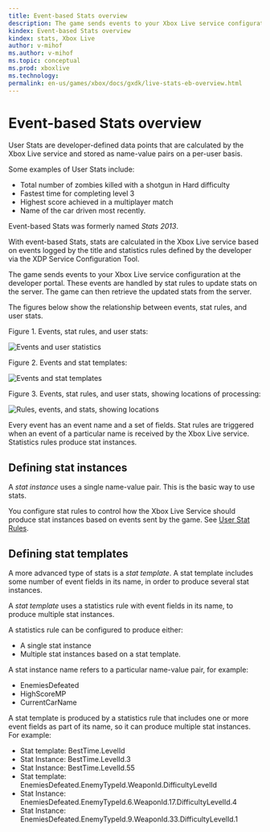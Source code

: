 ```yaml
---
title: Event-based Stats overview
description: The game sends events to your Xbox Live service configuration at the developer portal. These events are handled by stat rules to update stats on the server. The game can then retrieve the updated stats from the server.
kindex: Event-based Stats overview
kindex: stats, Xbox Live
author: v-mihof
ms.author: v-mihof
ms.topic: conceptual
ms.prod: xboxlive
ms.technology: 
permalink: en-us/games/xbox/docs/gxdk/live-stats-eb-overview.html
---
```


# Event-based Stats overview

<!-- from portal article "User Stats for Data Platform 2013", top half (not stat templates/bottom) -->

User Stats are developer-defined data points that are calculated by the Xbox Live service and stored as name-value pairs on a per-user basis.

Some examples of User Stats include:
* Total number of zombies killed with a shotgun in Hard difficulty
* Fastest time for completing level 3
* Highest score achieved in a multiplayer match
* Name of the car driven most recently.

<!-- probably old: "the XDP Service Configuration Tool" -->

Event-based Stats was formerly named _Stats 2013_.

With event-based Stats, stats are calculated in the Xbox Live service based on events logged by the title and statistics rules defined by the developer via the XDP Service Configuration Tool.

The game sends events to your Xbox Live service configuration at the developer portal. These events are handled by stat rules to update stats on the server. The game can then retrieve the updated stats from the server.
<!-- added new sentence above -->

The figures below show the relationship between events, stat rules, and user stats.

Figure 1. Events, stat rules, and user stats:

![Events and user statistics](../../../../../../../../resources/gamecore/secure/images/en-us/live/stats/events-and-user-stats2.png)

Figure 2. Events and stat templates:

![Events and stat templates](../../../../../../../../resources/gamecore/secure/images/en-us/live/stats/stat-templates.png)

Figure 3. Events, stat rules, and user stats, showing locations of processing:

![Rules, events, and stats, showing locations](../../../../../../../../resources/gamecore/secure/images/en-us/live/stats/stats2013diagram.jpg)

Every event has an event name and a set of fields.
Stat rules are triggered when an event of a particular name is received by the Xbox Live service.
Statistics rules produce stat instances.


## Defining stat instances

A _stat instance_ uses a single name-value pair.
This is the basic way to use stats.

You configure stat rules to control how the Xbox Live Service should produce stat instances based on events sent by the game.
See [User Stat Rules](live-user-stat-rules.md).


## Defining stat templates

A more advanced type of stats is a _stat template_.
A stat template includes some number of event fields in its name, in order to produce several stat instances.

A _stat template_ uses a statistics rule with event fields in its name, to produce multiple stat instances.

A statistics rule can be configured to produce either:
* A single stat instance
* Multiple stat instances based on a stat template.

A stat instance name refers to a particular name-value pair, for example:
* EnemiesDefeated
* HighScoreMP
* CurrentCarName

A stat template is produced by a statistics rule that includes one or more event fields as part of its name, so it can produce multiple stat instances.
For example:
* Stat template: BestTime.LevelId
* Stat Instance: BestTime.LevelId.3
* Stat Instance: BestTime.LevelId.55
* Stat template: EnemiesDefeated.EnemyTypeId.WeaponId.DifficultyLevelId
* Stat Instance: EnemiesDefeated.EnemyTypeId.6.WeaponId.17.DifficultyLevelId.4
* Stat Instance: EnemiesDefeated.EnemyTypeId.9.WeaponId.33.DifficultyLevelId.1
